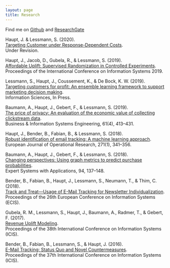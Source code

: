 ```yaml
---
layout: page
title: Research
---
```


Find me on [Github](https://github.com/johaupt/) and [ResearchGate](https://www.researchgate.net/profile/Johannes_Haupt)

Haupt, J. & Lessmann, S. (2020).     
[Targeting Customer under Response-Dependent Costs](https://arxiv.org/abs/2003.06271).     
Under Revision.

Haupt, J., Jacob, D., Gubela, R., & Lessmann, S. (2019).     
[Affordable Uplift: Supervised Randomization in Controlled Experiments](http://arxiv.org/abs/1910.00393).     
Proceedings of the International Conference on Information Systems 2019.

Lessmann, S., Haupt, J., Coussement, K., & De Bock, K. W. (2019).     
[Targeting customers for profit: An ensemble learning framework to support marketing decision making](https://doi.org/10.1016/j.ins.2019.05.027).     
Information Sciences, In Press. 

Baumann, A., Haupt, J., Gebert, F., & Lessmann, S. (2019).     
[The price of privacy: An evaluation of the economic value of collecting clickstream data](https://doi.org/10.1007/s12599-018-0528-2).     
Business & Information Systems Engineering, 61(4), 413–431. 

Haupt, J., Bender, B., Fabian, B., & Lessmann, S. (2018).    
[Robust identification of email tracking: A machine learning approach](https://doi.org/10.1016/j.ejor.2018.05.018).    
European Journal of Operational Research, 271(1), 341–356. 

Baumann, A., Haupt, J., Gebert, F., & Lessmann, S. (2018).    
[Changing perspectives: Using graph metrics to predict purchase probabilities](https://doi.org/10.1016/j.eswa.2017.10.046).    
Expert Systems with Applications, 94, 137–148. 

Bender, B., Fabian, B., Haupt, J., Lessmann, S., Neumann, T., & Thim, C. (2018).    
[Track and Treat—Usage of E-Mail Tracking for Newsletter Individualization](https://aisel.aisnet.org/ecis2018_rp/59/).    
Proceedings of the 26th European Conference on Information Systems (ECIS). 

Gubela, R. M., Lessmann, S., Haupt, J., Baumann, A., Radmer, T., & Gebert, F. (2017).    
[Revenue Uplift Modeling](https://aisel.aisnet.org/icis2017/DataScience/Presentations/24/).    
Proceedings of the 38th International Conference on Information Systems (ICIS). 

Bender, B., Fabian, B., Lessmann, S., & Haupt, J. (2016).    
[E-Mail Tracking: Status Quo and Novel Countermeasures](https://aisel.aisnet.org/icis2016/ISSecurity/Presentations/13/).    
Proceedings of the 37th International Conference on Information Systems (ICIS). 
